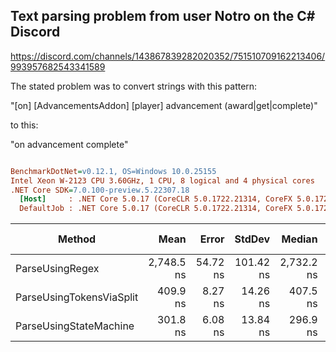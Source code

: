 ## Text parsing problem from user Notro on the C# Discord

https://discord.com/channels/143867839282020352/751510709162213406/993957682543341589

The stated problem was to convert strings with this pattern:

"[on] [AdvancementsAddon] [player] advancement (award|get|complete)"

to this:

"on advancement complete"

``` ini

BenchmarkDotNet=v0.12.1, OS=Windows 10.0.25155
Intel Xeon W-2123 CPU 3.60GHz, 1 CPU, 8 logical and 4 physical cores
.NET Core SDK=7.0.100-preview.5.22307.18
  [Host]     : .NET Core 5.0.17 (CoreCLR 5.0.1722.21314, CoreFX 5.0.1722.21314), X64 RyuJIT
  DefaultJob : .NET Core 5.0.17 (CoreCLR 5.0.1722.21314, CoreFX 5.0.1722.21314), X64 RyuJIT


```
|                   Method |       Mean |    Error |    StdDev |     Median | Ratio |  Gen 0 | Gen 1 | Gen 2 | Allocated |
|------------------------- |-----------:|---------:|----------:|-----------:|------:|-------:|------:|------:|----------:|
|          ParseUsingRegex | 2,748.5 ns | 54.72 ns | 101.42 ns | 2,732.2 ns |  1.00 | 0.0916 |     - |     - |     408 B |
| ParseUsingTokensViaSplit |   409.9 ns |  8.27 ns |  14.26 ns |   407.5 ns |  0.15 | 0.1369 |     - |     - |     592 B |
|   ParseUsingStateMachine |   301.8 ns |  6.08 ns |  13.84 ns |   296.9 ns |  0.11 | 0.0648 |     - |     - |     280 B |
